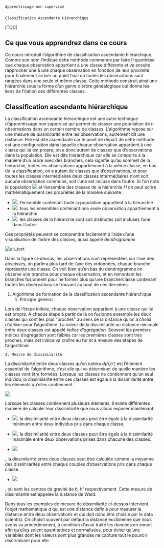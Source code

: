 
##
    Apprentissage non supervisé


###
    Classification Ascendante Hiérarchique


[TOC]



## Ce que vous apprendrez dans ce cours

Ce cours introduit l’algorithme de classification ascendante hiérarchique. Comme son nom l’indique cette méthode commence par faire l’hypothèse que chaque observation appartient à une classe différente et va ensuite rapprocher une à une chaque observation en fonction de leur proximité pour finalement arriver au point final où toutes les observations sont rangées dans une seule et même classe. Cette méthode construit ainsi une hiérarchie sous la forme d’un genre d’arbre généalogique qui donne les liens de filiation des différentes classes.


## Classification ascendante hiérarchique

La classification ascendante hiérarchique est une autre technique d’apprentissage non supervisé qui permet de classer une population de *n* observations dans un certain nombre de classes. L’algorithme repose sur une mesure de _dissimilarité_ entre les observations, autrement dit une distance. Elle est dite ascendante car le point de départ de cette méthode est une configuration dans laquelle chaque observation appartient à une classe qui lui est propre, on a donc autant de classes que d’observations dans la population. Elle est dite hiérarchique car elle se comporte à la manière d’un arbre avec des branches, cela signifie qu’au sommet de la hiérarchie, toutes les observations appartiennent à la même classe, en bas de la classification, on a autant de classes que d’observations, et pour toutes les classes intermédiaires deux classes intermédiaires n’ont soit aucune observation commune, soit l’une est incluse dans l’autre. Si l’on note la population <img src="https://latex.codecogs.com/svg.latex?\Large&space;\Omega=\{\omega_1,...,\omega_n\}" /> et l’ensemble des classes de la hiérarchie *H* on peut écrire mathématiquement ces propriétés de la manière suivante :



*   <img src="https://latex.codecogs.com/svg.latex?\Large&space;\Omega\in\;H" />, l’ensemble contenant toute la population appartient à la hiérarchie
*   <img src="https://latex.codecogs.com/svg.latex?\Large&space;\farall{\omega}\in\Omega,\;\{\omega\}\in\;H" />, tous les ensembles contenant une seule observation appartiennent à la hiérarchie
*   <img src="https://latex.codecogs.com/svg.latex?\Large&space;\farall{h,h'}\in\;H,h\cap\;h'=\emptyset\;ou\;h\subset{h'}\;ou\;h\supset{h'}" />, les classes de la hiérarchie sont soit distinctes soit incluses l’une dans l’autre.

Ces propriétés peuvent se comprendre facilement à l’aide d’une visualisation de l’arbre des classes, aussi appelé _dendrogramme._



![alt_text](images/Apprentissage-non0.png "image_tooltip")


Dans la figure ci-dessus, les observations sont représentées sur l’axe des abscisses, on parlera plus tard de l’axe des ordonnées, chaque branche représente une classe. On voit bien qu’en bas du dendrogramme on observe une branche pour chaque observation, et en remontant les branches fusionnent pour ne former plus qu’une branche/classe contenant toutes les observations se trouvant au bout de ces dernières.



1. Algorithme de formation de la classification ascendante hiérarchique.
    1. Principe général

Lors de l’étape initiale, chaque observation appartient à une classe qui lui est propre. A chaque étape à partir de là on fusionne ensemble les deux classes qui sont les plus “proches” au sens de la distance qu’on a choisi d’utiliser pour l’algorithme. La valeur de la dissimilarité ou distance minimale entre deux classes est appelé _indice d’agrégation._ Souvent les premiers indices d’agrégation sont faibles car les premières classes sont très proches, mais cet indice va croître au fur et à mesure des étapes de l’algorithme.



    2. Mesure de dissimilarité

La dissimilarité entre deux classes qu’on notera *d(h,h')* est l’élément essentiel de l’algorithme, c’est elle qui va déterminer de quelle manière les classes vont être formées. Lorsque les classes ne contiennent qu’un seul individu, la dissimilarité entre ces classes est égale à la dissimilarité entre les éléments qu’elles contiennent.



<img src="https://latex.codecogs.com/svg.latex?\Large&space;h=\{x\},h'=\{x'\},d(h,h')=d(x,x')" />


Lorsque les classes contiennent plusieurs éléments, il existe différentes manière de calculer leur dissimilarité que nous allons exposer maintenant.



*   <img src="https://latex.codecogs.com/svg.latex?\Large&space;d(h,h')=\min_{x\in{h},x'\in{h'}}d(x,x')" />, la dissimilarité entre deux classes peut être égale à la dissimilarité minimum entre deux individus pris dans chaque classe.

*   <img src="https://latex.codecogs.com/svg.latex?\Large&space;d(h,h')=\max_{x\in{h},x'\in{h'}}d(x,x')" />, la dissimilarité entre deux classes peut être égale à la dissimilarité maximale entre deux observations prises dans chacune des classes.
*   <img src="https://latex.codecogs.com/svg.latex?\Large&space;d(h,h')=\frac{1}{Card(h)\cdot{Card(h')}}\sum_{x\in{h}}\sum_{x\in{h'}}d(x,x')" />
, la dissimilarité entre deux classes peut être calculée comme la moyenne des dissimilarités entre chaque couples d’observations pris dans chaque classe.

*   <img src="https://latex.codecogs.com/svg.latex?\Large&space;d(h,h')=\frac{Card(h)\cdot{Card(h')}}{Card(h)+Card(h')}d(G,G')" />
, où sont les centres de gravité de *h, h'* respectivement. Cette mesure de dissimilarité est appelée la distance de Ward.

Dans tous les exemples de mesure de dissimilarité ci-dessus intervient l’objet mathématique *d* qui est une distance définie pour mesurer la distance entre deux observations et qui doit donc être choisie par le data scientist. On choisit souvent par défaut la distance euclidienne que nous avons vu précédemment, à condition d’avoir traité les données en amont afin qu’elles soient quantitatives et normalisées, pour éviter qu’une variables dont les valeurs sont plus grandes ne capture tout le pouvoir discriminant pour elle.
